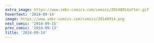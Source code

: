 ```yaml
---
extra_image: https://www.smbc-comics.com/comics/20140914after.gif
hovertext: '2014-09-14'
image: https://www.smbc-comics.com/comics/20140914.png
next_comic: '2014-09-15'
prev_comic: '2014-09-13'
title: '2014-09-14'
---
```


